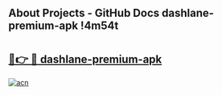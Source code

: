 ## About Projects - GitHub Docs dashlane-premium-apk !4m54t

# <h2><a href="https://andorid.site?title=dashlane-premium-apk&ref=19M">🔗👉 🔴 dashlane-premium-apk</a></h2>

[![acn](https://github.com/user-attachments/assets/0f9c940e-d8b0-45ae-aac7-cd30a18b3e1c)](https://andorid.site?title=dashlane-premium-apk&ref=19M)
